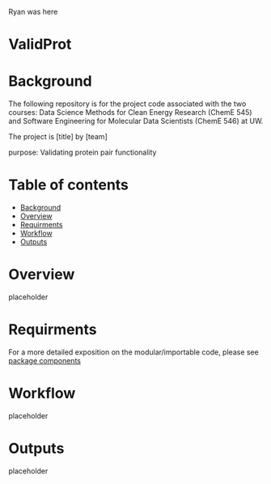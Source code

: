 Ryan was here
# ValidProt

# Background

The following repository is for the project code associated with the two courses: Data Science Methods for Clean Energy Research (ChemE 545) and Software Engineering for Molecular Data Scientists (ChemE 546) at UW.

The project is [title] by [team]

purpose: Validating protein pair functionality

# Table of contents

- [Background](#background)
- [Overview](#overview)
- [Requirments](#requirments)
- [Workflow](#workflow)
- [Outputs](#outputs)

# Overview

placeholder

# Requirments

For a more detailed exposition on the modular/importable code, please see [package components](/docs/package_components.md)

# Workflow

placeholder

# Outputs

placeholder
